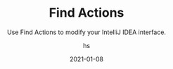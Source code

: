 ---
date: 2021-01-08
title: Find Actions
technologies: [java]
topics: [navigation, interface]
author: hs
subtitle: Use Find Actions to modify your IntelliJ IDEA interface.
thumbnail: ./thumbnail.png
cardThumbnail: ./card.png
shortVideo:
  poster: ./tip.png
  url: https://youtu.be/yU89eOwABQ4
seealso:
  - title: (documentation) IntelliJ IDEA Help - Keyboard shortcuts
    href: https://www.jetbrains.com/help/idea/mastering-keyboard-shortcuts.html
  - title: (blog) IntelliJ IDEA Blog - Top 15 IntelliJ IDEA Shortcuts
    href: https://blog.jetbrains.com/idea/2020/03/top-15-intellij-idea-shortcuts/
leadin: |
  You can use **Cmd**+**Shift**+**A** on macOS, or **Ctrl**+**Shift**+**A** on Windows and Linux, to display the Find Actions dialog and then use it to hide some of the interface, including the Tabs, Navigation Bar and Tool Windows.

  **Pro tip:**
  
  Find Actions can do a lot more than modify your interface. Type in the action you're looking for to learn more. 
---